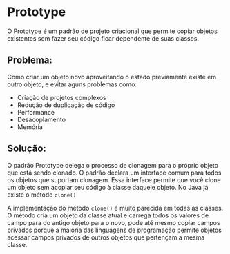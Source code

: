 # Prototype

O Prototype é um padrão de projeto criacional que permite copiar objetos existentes sem fazer seu código ficar dependente de suas classes.


## Problema:

Como criar um objeto novo aproveitando o estado previamente existe em outro objeto, e evitar aguns problemas como:

- Criação de projetos complexos
- Redução de duplicação de código
- Performance
- Desacoplamento
- Memória

## Solução:

O padrão Prototype delega o processo de clonagem para o próprio objeto que está sendo clonado. O padrão declara um interface comum para todos os objetos que suportam clonagem. Essa interface permite que você clone um objeto sem acoplar seu código à classe daquele objeto. No Java já existe o método `clone()`

A implementação do método `clone()` é muito parecida em todas as classes. O método cria um objeto da classe atual e carrega todos os valores de campo para do antigo objeto para o novo, pode até mesmo copiar campos privados porque a maioria das linguagens de programação permite objetos acessar campos privados de outros objetos que pertençam a mesma classe.
